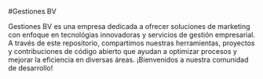 #Gestiones BV  

Gestiones BV es una empresa dedicada a ofrecer soluciones de marketing con enfoque en tecnológias innovadoras y servicios de gestión empresarial. A través de este repositorio, compartimos nuestras herramientas, proyectos y contribuciones de código abierto que ayudan a optimizar procesos y mejorar la eficiencia en diversas áreas. ¡Bienvenidos a nuestra comunidad de desarrollo!
